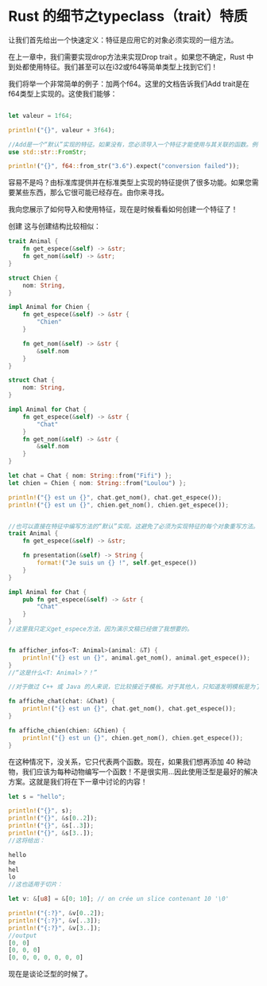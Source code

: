 # Rust 的细节之typeclass（trait）特质

让我们首先给出一个快速定义：特征是应用它的对象必须实现的一组方法。

在上一章中，我们需要实现drop方法来实现Drop trait 。如果您不确定，Rust 中到处都使用特征。我们甚至可以在i32或f64等简单类型上找到它们！

我们将举一个非常简单的例子：加两个f64。这里的文档告诉我们Add trait是在f64类型上实现的。这使我们能够：

```rust

let valeur = 1f64;

println!("{}", valeur + 3f64);

//Add是一个“默认”实现的特征。如果没有，您必须导入一个特征才能使用与其关联的函数。例子 ：
use std::str::FromStr;

println!("{}", f64::from_str("3.6").expect("conversion failed"));
```

容易不是吗？由标准库提供并在标准类型上实现的特征提供了很多功能。如果您需要某些东西，那么它很可能已经存在。由你来寻找。

我向您展示了如何导入和使用特征，现在是时候看看如何创建一个特征了！

创建
这与创建结构比较相似：
```rust
trait Animal {
    fn get_espece(&self) -> &str;
    fn get_nom(&self) -> &str;
}

struct Chien {
    nom: String,
}

impl Animal for Chien {
    fn get_espece(&self) -> &str {
        "Chien"
    }
```
```rust
    fn get_nom(&self) -> &str {
        &self.nom
    }
}

struct Chat {
    nom: String,
}

impl Animal for Chat {
    fn get_espece(&self) -> &str {
        "Chat"
    }
    fn get_nom(&self) -> &str {
        &self.nom
    }
}
```
```rust
let chat = Chat { nom: String::from("Fifi") };
let chien = Chien { nom: String::from("Loulou") };

println!("{} est un {}", chat.get_nom(), chat.get_espece());
println!("{} est un {}", chien.get_nom(), chien.get_espece());


//也可以直接在特征中编写方法的“默认”实现。这避免了必须为实现特征的每个对象重写方法。例子 ：
trait Animal {
    fn get_espece(&self) -> &str;

    fn presentation(&self) -> String {
        format!("Je suis un {} !", self.get_espece())
    }
}

impl Animal for Chat {
    pub fn get_espece(&self) -> &str {
        "Chat"
    }
}
//这里我只定义get_espece方法，因为演示文稿已经做了我想要的。

```
```rust

fn afficher_infos<T: Animal>(animal: &T) {
    println!("{} est un {}", animal.get_nom(), animal.get_espece());
}
//“这是什么<T: Animal>？！”

//对于做过 C++ 或 Java 的人来说，它比较接近于模板。对于其他人，只知道发明模板是为了允许多态性。一个例子（还有一个！）：

fn affiche_chat(chat: &Chat) {
    println!("{} est un {}", chat.get_nom(), chat.get_espece());
}

fn affiche_chien(chien: &Chien) {
    println!("{} est un {}", chien.get_nom(), chien.get_espece());
}
```
在这种情况下，没关系，它只代表两个函数。现在，如果我们想再添加 40 种动物，我们应该为每种动物编写一个函数！不是很实用...因此使用泛型是最好的解决方案。这就是我们将在下一章中讨论的内容！

```rust
let s = "hello";

println!("{}", s);
println!("{}", &s[0..2]);
println!("{}", &s[..3]);
println!("{}", &s[3..]);
//这将给出：

hello
he
hel
lo
//这也适用于切片：

let v: &[u8] = &[0; 10]; // on crée un slice contenant 10 '\0'

println!("{:?}", &v[0..2]);
println!("{:?}", &v[..3]);
println!("{:?}", &v[3..]);
//output
[0, 0]
[0, 0, 0]
[0, 0, 0, 0, 0, 0, 0]
```
现在是谈论泛型的时候了。